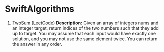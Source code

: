 # SwiftAlgorithms

1. [TwoSum](./Easy/TwoSum.playground) ([LeetCode](https://leetcode.com/problems/two-sum/description/))
 **Description:** 
Given an array of integers nums and an integer target, return indices of the two numbers such that they add up to target.
You may assume that each input would have exactly one solution, and you may not use the same element twice.
You can return the answer in any order.
